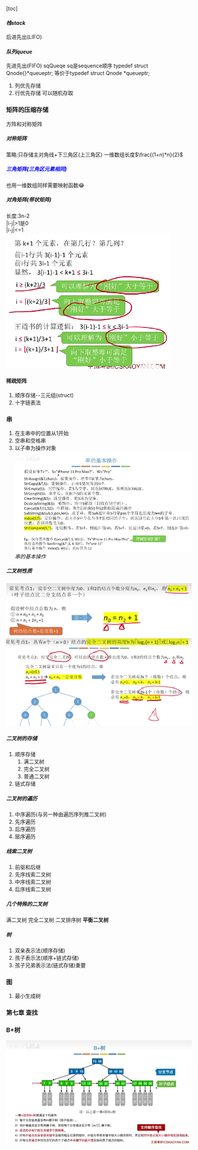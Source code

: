 [toc]
#### *栈stack*
后进先出(LIFO)
#### *队列queue*
先进先出(FIFO)
sqQueqe sq是sequence顺序
typedef struct Qnode{}*queueptr;
等价于typedef struct Qnode *queueptr;
1. 列优先存储
2. 行优先存储 可以随机存取
### 矩阵的压缩存储
方阵和对称矩阵
##### 对称矩阵
策略:只存储主对角线+下三角区(上三角区)
一维数组长度$\frac{(1+n)*n}{2}$
##### <font color=Blue>三角矩阵(三角区元素相同)</font>
也用一维数组同样需要映射函数😂
##### *对角矩阵*(带状矩阵)
长度:3n-2  
|i-j|>1是0  
|i-j|<=1  
![](2022-10-25-15-29-13.png)
#### 稀疏矩阵
1. 顺序存储--三元组(struct)
2. 十字链表法
### 串
1. 在主串中的位置从1开始
2. 空串和空格串
3. 以子串为操作对象
![](2022-10-25-15-54-31.png)
*串的基本操作*
##### 二叉树性质
![](2022-11-15-20-47-24.png)
![](2022-11-15-20-56-49.png)
![](2022-11-15-20-59-18.png)
##### 二叉树的存储
1. 顺序存储
   1. 满二叉树
   2. 完全二叉树
   3. 普通二叉树 
2. 链式存储
##### 二叉树的遍历
1. 中序遍历(与另一种由遍历序列推二叉树)
2. 先序遍历
3. 后序遍历
4. 层序遍历
##### 线索二叉树
1. 前驱和后继
2. 先序线索二叉树 
3. 中序线索二叉树
4. 后序线索二叉树
##### 几个特殊的二叉树
满二叉树 完全二叉树 二叉排序树 **平衡二叉树**
##### 树 
1. 双亲表示法(顺序存储)
2. 孩子表示法(顺序+链式存储)
3. 孩子兄弟表示法(链式存储)重要
### 图
1. 最小生成树
### 第七章 查找
### B+树
![](2022-11-21-20-10-27.png)


